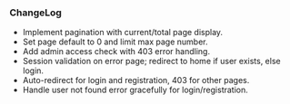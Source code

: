 ### ChangeLog
- Implement pagination with current/total page display.
- Set page default to 0 and limit max page number.
- Add admin access check with 403 error handling.
- Session validation on error page; redirect to home if user exists, else login.
- Auto-redirect for login and registration, 403 for other pages.
- Handle user not found error gracefully for login/registration.